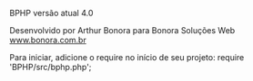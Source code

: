 
BPHP versão atual 4.0

Desenvolvido por Arthur Bonora para Bonora Soluções Web
www.bonora.com.br

Para iniciar, adicione o require no início de seu projeto:
require 'BPHP/src/bphp.php';


